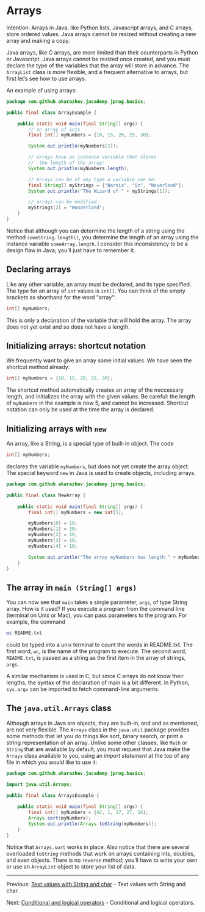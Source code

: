 # Arrays

Intention: Arrays in Java, like Python lists, Javascript arrays, and C arrays, store ordered values. 
Java arrays cannot be resized without creating a new array and making a copy.

Java arrays, like C arrays, are more limited than their counterparts in Python or Javascript. Java arrays cannot be 
resized once created, and you must declare the type of the variables that the array will store in advance. 
The `ArrayList` class is more flexible, and a frequent alternative to arrays, but first let’s see how to use arrays.

An example of using arrays:

```java
package com.github.akarazhev.jacademy.jprog.basics;

public final class ArrayExample {

    public static void main(final String[] args) {
        // an array of ints
        final int[] myNumbers = {10, 15, 20, 25, 30};

        System.out.println(myNumbers[2]);

        // arrays have an instance variable that stores
        //  the length of the array:
        System.out.println(myNumbers.length);

        // Arrays can be of any type a variable can be:
        final String[] myStrings = {"Narnia", "Oz", "Neverland"};
        System.out.println("The Wizard of " + myStrings[1]);

        // arrays can be modified
        myStrings[2] = "Wonderland";
    }
}
```

Notice that although you can determine the length of a string using the method `someString.length()`, you determine 
the length of an array using the instance variable `someArray.length`. I consider this inconsistency to be a 
design flaw in Java; you’ll just have to remember it.

## Declaring arrays

Like any other variable, an array must be declared, and its type specified. The type for an array of `int` values is `int[]`. 
You can think of the empty brackets as shorthand for the word "array":

```java
int[] myNumbers;
```

This is only a declaration of the variable that will hold the array. The array does not yet exist and so does not 
have a length.

## Initializing arrays: shortcut notation

We frequently want to give an array some initial values. We have seen the shortcut method already:

```java
int[] myNumbers = {10, 15, 20, 25, 30};
```

The shortcut method automatically creates an array of the neccessary length, and initializes the array with 
the given values. Be careful: the length of `myNumbers` in the example is now 5, and cannot be increased. 
Shortcut notation can only be used at the time the array is declared.

## Initializing arrays with `new`

An array, like a String, is a special type of built-in object. The code

```java
int[] myNumbers;
```

declares the variable `myNumbers`, but does not yet create the array object. The special keyword `new` in Java is used 
to create objects, including arrays.

```java
package com.github.akarazhev.jacademy.jprog.basics;

public final class NewArray {
    
    public static void main(final String[] args) {
        final int[] myNumbers = new int[5];

        myNumbers[0] = 10;
        myNumbers[1] = 10;
        myNumbers[2] = 10;
        myNumbers[3] = 10;
        myNumbers[4] = 10;

        System.out.println("The array myNumbers has length " + myNumbers.length);
    }
}
```

## The array in `main (String[] args)`

You can now see that `main` takes a single parameter, `args`, of type String array. How is it used? If you execute a program 
from the command line (terminal on Unix or Mac), you can pass parameters to the program. 
For example, the command
```bash
wc README.txt
```
could be typed into a unix terminal to count the words in README.txt. The first word, `wc`, is the name of the program 
to execute. The second word, `README.txt`, is passed as a string as the first item in the array of strings, `args`.

A similar mechanism is used in C, but since C arrays do not know their lengths, the syntax of the declaration of 
main is a bit different. In Python, `sys.argv` can be imported to fetch command-line arguments.

## The `java.util.Arrays` class

Although arrays in Java are objects, they are built-in, and and as mentioned, are not very flexible. The `Arrays` class 
in the `java.util` package provides some methods that let you do things like sort, binary search, or print 
a string representation of an array. Unlike some other classes, like `Math` or `String` that are available by default, 
you must request that Java make the `Arrays` class available to you, using an <i>import statement</i> at the top of any file 
in which you would like to use it:

```java
package com.github.akarazhev.jacademy.jprog.basics;

import java.util.Arrays;

public final class ArraysExample {
    
    public static void main(final String[] args) {
        final int[] myNumbers = {42, 1, 17, 27, 16};
        Arrays.sort(myNumbers);
        System.out.println(Arrays.toString(myNumbers));
    }
}
```

Notice that `Arrays.sort` works in place. Also notice that there are several overloaded `toString` methods that work on 
arrays containing ints, doubles, and even objects. There is no `reverse` method; you’ll have to write your own or use 
an `ArrayList` object to store your list of data.

<hr>

Previous: [Text values with String and char](string-chart.md "Text values with String and char") -
Text values with String and char.

Next: [Conditional and logical operators](cond-log-op.md "Conditional and logical operators") -
Conditional and logical operators.